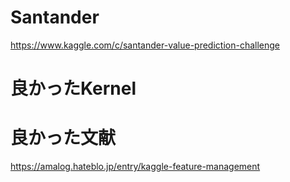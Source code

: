 # Santander

https://www.kaggle.com/c/santander-value-prediction-challenge


# 良かったKernel

# 良かった文献
https://amalog.hateblo.jp/entry/kaggle-feature-management
